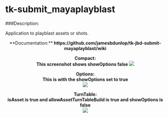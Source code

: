 tk-submit_mayaplayblast
=====================
###Description:

Application to playblast assets or shots.
<center>
**Documentation:**<b>
https://github.com/jamesbdunlop/tk-jbd-submit-mayaplayblast/wiki<br>

**Compact:**<br>
This screenshot shows showOptions false
![](http://www.anim83d.com/images/github/pb_compact.png)<br>

**Options:**<br>
This is with the showOptions set to true<br>
![](http://www.anim83d.com/images/github/pb_options.png)<br>

**TurnTable:**<br>
isAsset is true and allowAssetTurnTableBuild is true and showOptions is false<br>
![](http://www.anim83d.com/images/github/pb_turntable.png)
</center>